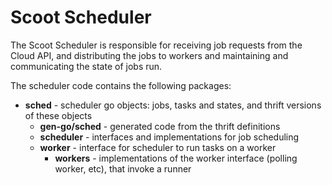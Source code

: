 # Scoot Scheduler

The Scoot Scheduler is responsible for receiving job requests from the Cloud
API, and distributing the jobs to workers and maintaining and communicating
the state of jobs run.

The scheduler code contains the following packages:
* __sched__ - scheduler go objects: jobs, tasks and states, and thrift versions of these objects
  * __gen-go/sched__ - generated code from the thrift definitions
  * __scheduler__ - interfaces and implementations for job scheduling
  * __worker__ - interface for scheduler to run tasks on a worker
    * __workers__ - implementations of the worker interface (polling worker, etc), that invoke a runner
